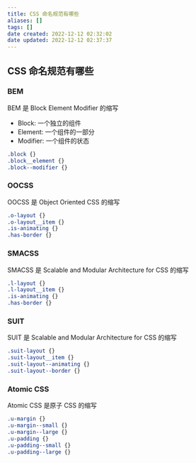 ```yaml
---
title: CSS 命名规范有哪些
aliases: []
tags: []
date created: 2022-12-12 02:32:02
date updated: 2022-12-12 02:37:37
---
```


## CSS 命名规范有哪些

### BEM

BEM 是 Block Element Modifier 的缩写

- Block: 一个独立的组件
- Element: 一个组件的一部分
- Modifier: 一个组件的状态

```css
.block {}
.block__element {}
.block--modifier {}
```

### OOCSS

OOCSS 是 Object Oriented CSS 的缩写

```css
.o-layout {}
.o-layout__item {}
.is-animating {}
.has-border {}
```

### SMACSS

SMACSS 是 Scalable and Modular Architecture for CSS 的缩写

```css
.l-layout {}
.l-layout__item {}
.is-animating {}
.has-border {}
```

### SUIT

SUIT 是 Scalable and Modular Architecture for CSS 的缩写

```css
.suit-layout {}
.suit-layout__item {}
.suit-layout--animating {}
.suit-layout--border {}
```

### Atomic CSS

Atomic CSS 是原子 CSS 的缩写

```css
.u-margin {}
.u-margin--small {}
.u-margin--large {}
.u-padding {}
.u-padding--small {}
.u-padding--large {}
```
